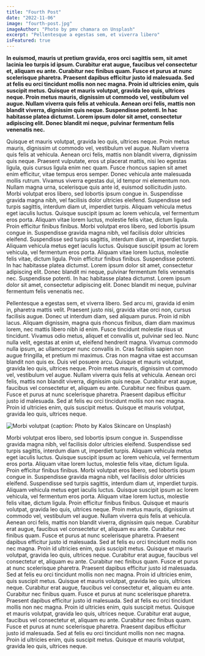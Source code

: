 ```yaml
---
title: "Fourth Post"
date: "2022-11-06"
image: "fourth-post.jpg"
imageAuthor: "Photo by pmv chamara on Unsplash"
excerpt: "Pellentesque a egestas sem, et viverra libero"
isFeatured: true
---
```


**In euismod, mauris ut pretium gravida, eros orci sagittis sem, sit amet lacinia leo turpis id ipsum. Curabitur erat augue, faucibus vel consectetur et, aliquam eu ante. Curabitur nec finibus quam. Fusce et purus at nunc scelerisque pharetra. Praesent dapibus efficitur justo id malesuada. Sed at felis eu orci tincidunt mollis non nec magna. Proin id ultricies enim, quis suscipit metus. Quisque et mauris volutpat, gravida leo quis, ultrices neque. Proin metus mauris, dignissim ut commodo vel, vestibulum vel augue. Nullam viverra quis felis at vehicula. Aenean orci felis, mattis non blandit viverra, dignissim quis neque. Suspendisse potenti. In hac habitasse platea dictumst. Lorem ipsum dolor sit amet, consectetur adipiscing elit. Donec blandit mi neque, pulvinar fermentum felis venenatis nec.**

Quisque et mauris volutpat, gravida leo quis, ultrices neque. Proin metus mauris, dignissim ut commodo vel, vestibulum vel augue. Nullam viverra quis felis at vehicula. Aenean orci felis, mattis non blandit viverra, dignissim quis neque. Praesent vulputate, eros ut placerat mattis, nisi leo egestas ligula, quis cursus ligula enim nec quam. Fusce rhoncus sapien sit amet enim efficitur, vitae tempus eros semper. Donec vehicula ante malesuada mollis rutrum. Vivamus viverra egestas dui, id tempor mi elementum non. Nullam magna urna, scelerisque quis ante id, euismod sollicitudin justo. Morbi volutpat eros libero, sed lobortis ipsum congue in. Suspendisse gravida magna nibh, vel facilisis dolor ultricies eleifend. Suspendisse sed turpis sagittis, interdum diam ut, imperdiet turpis. Aliquam vehicula metus eget iaculis luctus. Quisque suscipit ipsum ac lorem vehicula, vel fermentum eros porta. Aliquam vitae lorem luctus, molestie felis vitae, dictum ligula. Proin efficitur finibus finibus. Morbi volutpat eros libero, sed lobortis ipsum congue in. Suspendisse gravida magna nibh, vel facilisis dolor ultricies eleifend. Suspendisse sed turpis sagittis, interdum diam ut, imperdiet turpis. Aliquam vehicula metus eget iaculis luctus. Quisque suscipit ipsum ac lorem vehicula, vel fermentum eros porta. Aliquam vitae lorem luctus, molestie felis vitae, dictum ligula. Proin efficitur finibus finibus. Suspendisse potenti. In hac habitasse platea dictumst. Lorem ipsum dolor sit amet, consectetur adipiscing elit. Donec blandit mi neque, pulvinar fermentum felis venenatis nec. Suspendisse potenti. In hac habitasse platea dictumst. Lorem ipsum dolor sit amet, consectetur adipiscing elit. Donec blandit mi neque, pulvinar fermentum felis venenatis nec.

Pellentesque a egestas sem, et viverra libero. Sed arcu mi, gravida id enim in, pharetra mattis velit. Praesent justo nisi, gravida vitae orci non, cursus facilisis augue. Donec ut interdum diam, sed aliquam purus. Proin id nibh lacus. Aliquam dignissim, magna quis rhoncus finibus, diam diam maximus lorem, nec mattis libero nibh id enim. Fusce tincidunt molestie risus ut tincidunt. Vivamus odio metus, aliquet et convallis ut, pulvinar sed leo. Nunc nulla velit, egestas at enim ut, eleifend hendrerit magna. Vivamus commodo nulla ipsum, ac ullamcorper nunc convallis in. Cras facilisis sapien non augue fringilla, et pretium mi maximus. Cras non magna vitae est accumsan blandit non quis ex. Duis vel posuere arcu. Quisque et mauris volutpat, gravida leo quis, ultrices neque. Proin metus mauris, dignissim ut commodo vel, vestibulum vel augue. Nullam viverra quis felis at vehicula. Aenean orci felis, mattis non blandit viverra, dignissim quis neque. Curabitur erat augue, faucibus vel consectetur et, aliquam eu ante. Curabitur nec finibus quam. Fusce et purus at nunc scelerisque pharetra. Praesent dapibus efficitur justo id malesuada. Sed at felis eu orci tincidunt mollis non nec magna. Proin id ultricies enim, quis suscipit metus. Quisque et mauris volutpat, gravida leo quis, ultrices neque.

![Morbi volutpat {caption: Photo by Kalos Skincare on Unsplash}](face-mask.jpg)

Morbi volutpat eros libero, sed lobortis ipsum congue in. Suspendisse gravida magna nibh, vel facilisis dolor ultricies eleifend. Suspendisse sed turpis sagittis, interdum diam ut, imperdiet turpis. Aliquam vehicula metus eget iaculis luctus. Quisque suscipit ipsum ac lorem vehicula, vel fermentum eros porta. Aliquam vitae lorem luctus, molestie felis vitae, dictum ligula. Proin efficitur finibus finibus. Morbi volutpat eros libero, sed lobortis ipsum congue in. Suspendisse gravida magna nibh, vel facilisis dolor ultricies eleifend. Suspendisse sed turpis sagittis, interdum diam ut, imperdiet turpis. Aliquam vehicula metus eget iaculis luctus. Quisque suscipit ipsum ac lorem vehicula, vel fermentum eros porta. Aliquam vitae lorem luctus, molestie felis vitae, dictum ligula. Proin efficitur finibus finibus. Quisque et mauris volutpat, gravida leo quis, ultrices neque. Proin metus mauris, dignissim ut commodo vel, vestibulum vel augue. Nullam viverra quis felis at vehicula. Aenean orci felis, mattis non blandit viverra, dignissim quis neque. Curabitur erat augue, faucibus vel consectetur et, aliquam eu ante. Curabitur nec finibus quam. Fusce et purus at nunc scelerisque pharetra. Praesent dapibus efficitur justo id malesuada. Sed at felis eu orci tincidunt mollis non nec magna. Proin id ultricies enim, quis suscipit metus. Quisque et mauris volutpat, gravida leo quis, ultrices neque. Curabitur erat augue, faucibus vel consectetur et, aliquam eu ante. Curabitur nec finibus quam. Fusce et purus at nunc scelerisque pharetra. Praesent dapibus efficitur justo id malesuada. Sed at felis eu orci tincidunt mollis non nec magna. Proin id ultricies enim, quis suscipit metus. Quisque et mauris volutpat, gravida leo quis, ultrices neque. Curabitur erat augue, faucibus vel consectetur et, aliquam eu ante. Curabitur nec finibus quam. Fusce et purus at nunc scelerisque pharetra. Praesent dapibus efficitur justo id malesuada. Sed at felis eu orci tincidunt mollis non nec magna. Proin id ultricies enim, quis suscipit metus. Quisque et mauris volutpat, gravida leo quis, ultrices neque. Curabitur erat augue, faucibus vel consectetur et, aliquam eu ante. Curabitur nec finibus quam. Fusce et purus at nunc scelerisque pharetra. Praesent dapibus efficitur justo id malesuada. Sed at felis eu orci tincidunt mollis non nec magna. Proin id ultricies enim, quis suscipit metus. Quisque et mauris volutpat, gravida leo quis, ultrices neque.
